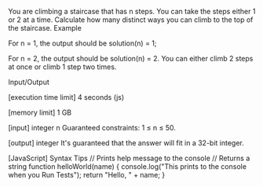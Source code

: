 You are climbing a staircase that has n steps. You can take the steps either 1 or 2 at a time. Calculate how many distinct ways you can climb to the top of the staircase.
Example


For n = 1, the output should be
solution(n) = 1;


For n = 2, the output should be
solution(n) = 2.
You can either climb 2 steps at once or climb 1 step two times.


Input/Output


[execution time limit] 4 seconds (js)


[memory limit] 1 GB


[input] integer n
Guaranteed constraints:
1 ≤ n ≤ 50.


[output] integer
It's guaranteed that the answer will fit in a 32-bit integer.


[JavaScript] Syntax Tips
// Prints help message to the console
// Returns a string
function helloWorld(name) {
    console.log("This prints to the console when you Run Tests");
    return "Hello, " + name;
}


